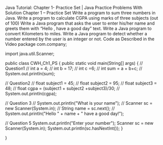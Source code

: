 Java Tutorial: Chapter 1- Practice Set | Java Practice Problems With Solution
Chapter 1 – Practice Set
Write a program to sum three numbers in Java.
Write a program to calculate CGPA using marks of three subjects (out of 100)
Write a Java program that asks the user to enter his/her name and greets them with “Hello <name>, have a good day” text.
Write a Java program to convert Kilometers to miles.
Write a Java program to detect whether a number entered by the user is an integer or not.
Code as Described in the Video
package com.company;

import java.util.Scanner;

public class CWH_Ch1_PS {
    public static void main(String[] args) {
//        Question1
//        int a = 4;
//        int b = 17;
//        int c =6;
//        int sum = a + b+c;
//        System.out.println(sum);

//        Question2
//    float subject1 = 45;
//    float subject2 = 95;
//    float subject3 = 48;
//    float cgpa = (subject1 + subject2 +subject3)/30;
//    System.out.println(cgpa);

//        Question 3
//        System.out.println("What is your name");
//        Scanner sc = new Scanner(System.in);
//        String name = sc.next();
//        System.out.println("Hello " + name + " have a good day!");

//        Question 5
        System.out.println("Enter your number");
        Scanner sc = new Scanner(System.in);
        System.out.println(sc.hasNextInt());
    }

}